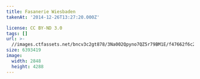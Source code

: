 ```yaml
---
title: Fasanerie Wiesbaden
takenAt: '2014-12-26T13:27:20.000Z'

license: CC BY-ND 3.0
tags: []
url: >-
  //images.ctfassets.net/bncv3c2gt878/3Na002Qpyno7QZ5r79BM1E/f47662f6c24454c6229257b0670f1bdf/fasanerie-wiesbaden_16120687732_o
size: 6393419
image:
  width: 2848
  height: 4288
---
```

